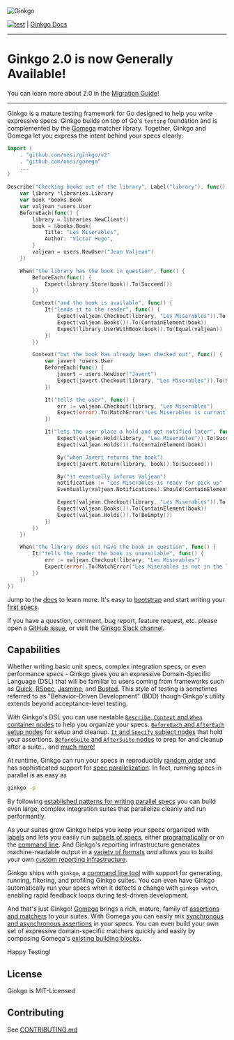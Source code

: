 ![Ginkgo](https://onsi.github.io/ginkgo/images/ginkgo.png)

[![test](https://github.com/onsi/ginkgo/workflows/test/badge.svg?branch=master)](https://github.com/onsi/ginkgo/actions?query=workflow%3Atest+branch%3Amaster) | [Ginkgo Docs](https://onsi.github.io/ginkgo/)

---

# Ginkgo 2.0 is now Generally Available!

You can learn more about 2.0 in the [Migration Guide](https://onsi.github.io/ginkgo/MIGRATING_TO_V2)!

---

Ginkgo is a mature testing framework for Go designed to help you write expressive specs.  Ginkgo builds on top of Go's `testing` foundation and is complemented by the [Gomega](https://github.com/onsi/gomega) matcher library.  Together, Ginkgo and Gomega let you express the intent behind your specs clearly:

```go
import (
    . "github.com/onsi/ginkgo/v2"
    . "github.com/onsi/gomega"
    ...
)

Describe("Checking books out of the library", Label("library"), func() {
    var library *libraries.Library
    var book *books.Book
    var valjean *users.User
    BeforeEach(func() {
        library = libraries.NewClient()
        book = &books.Book{
            Title: "Les Miserables",
            Author: "Victor Hugo",
        }
        valjean = users.NewUser("Jean Valjean")
    })

    When("the library has the book in question", func() {
        BeforeEach(func() {
            Expect(library.Store(book)).To(Succeed())
        })

        Context("and the book is available", func() {
            It("lends it to the reader", func() {
                Expect(valjean.Checkout(library, "Les Miserables")).To(Succeed())
                Expect(valjean.Books()).To(ContainElement(book))
                Expect(library.UserWithBook(book)).To(Equal(valjean))
            })
        })

        Context("but the book has already been checked out", func() {
            var javert *users.User
            BeforeEach(func() {
                javert = users.NewUser("Javert")
                Expect(javert.Checkout(library, "Les Miserables")).To(Succeed())
            })

            It("tells the user", func() {
                err := valjean.Checkout(library, "Les Miserables")
                Expect(error).To(MatchError("Les Miserables is currently checked out"))
            })

            It("lets the user place a hold and get notified later", func() {
                Expect(valjean.Hold(library, "Les Miserables")).To(Succeed())
                Expect(valjean.Holds()).To(ContainElement(book))

                By("when Javert returns the book")
                Expect(javert.Return(library, book)).To(Succeed())

                By("it eventually informs Valjean")
                notification := "Les Miserables is ready for pick up"
                Eventually(valjean.Notifications).Should(ContainElement(notification))

                Expect(valjean.Checkout(library, "Les Miserables")).To(Succeed())
                Expect(valjean.Books()).To(ContainElement(book))
                Expect(valjean.Holds()).To(BeEmpty())
            })
        })  
    })

    When("the library does not have the book in question", func() {
        It("tells the reader the book is unavailable", func() {
            err := valjean.Checkout(library, "Les Miserables")
            Expect(error).To(MatchError("Les Miserables is not in the library catalog"))
        })
    })
})
```

Jump to the [docs](https://onsi.github.io/ginkgo/) to learn more.  It's easy to [bootstrap](https://onsi.github.io/ginkgo/#bootstrapping-a-suite) and start writing your [first specs](https://onsi.github.io/ginkgo/#adding-specs-to-a-suite).

If you have a question, comment, bug report, feature request, etc. please open a [GitHub issue](https://github.com/onsi/ginkgo/issues/new), or visit the [Ginkgo Slack channel](https://app.slack.com/client/T029RQSE6/CQQ50BBNW).

## Capabilities

Whether writing basic unit specs, complex integration specs, or even performance specs - Ginkgo gives you an expressive Domain-Specific Language (DSL) that will be familiar to users coming from frameworks such as [Quick](https://github.com/Quick/Quick), [RSpec](https://rspec.info), [Jasmine](https://jasmine.github.io), and [Busted](https://olivinelabs.com/busted/).  This style of testing is sometimes referred to as "Behavior-Driven Development" (BDD) though Ginkgo's utility extends beyond acceptance-level testing.

With Ginkgo's DSL you can use nestable [`Describe`, `Context` and `When` container nodes](https://onsi.github.io/ginkgo/#organizing-specs-with-container-nodes) to help you organize your specs.  [`BeforeEach` and `AfterEach` setup nodes](https://onsi.github.io/ginkgo/#extracting-common-setup-beforeeach) for setup and cleanup.  [`It` and `Specify` subject nodes](https://onsi.github.io/ginkgo/#spec-subjects-it) that hold your assertions. [`BeforeSuite` and `AfterSuite` nodes](https://onsi.github.io/ginkgo/#suite-setup-and-cleanup-beforesuite-and-aftersuite) to prep for and cleanup after a suite... and [much more!](https://onsi.github.io/ginkgo/#writing-specs)

At runtime, Ginkgo can run your specs in reproducibly [random order](https://onsi.github.io/ginkgo/#spec-randomization) and has sophisticated support for [spec parallelization](https://onsi.github.io/ginkgo/#spec-parallelization).  In fact, running specs in parallel is as easy as

```bash
ginkgo -p
```

By following [established patterns for writing parallel specs](https://onsi.github.io/ginkgo/#patterns-for-parallel-integration-specs) you can build even large, complex integration suites that parallelize cleanly and run performantly.

As your suites grow Ginkgo helps you keep your specs organized with [labels](https://onsi.github.io/ginkgo/#spec-labels) and lets you easily run [subsets of specs](https://onsi.github.io/ginkgo/#filtering-specs), either [programatically](https://onsi.github.io/ginkgo/#focused-specs) or on the [command line](https://onsi.github.io/ginkgo/#combining-filters).  And Ginkgo's reporting infrastructure generates machine-readable output in a [variety of formats](https://onsi.github.io/ginkgo/#generating-machine-readable-reports) _and_ allows you to build your own [custom reporting infrastructure](https://onsi.github.io/ginkgo/#generating-reports-programmatically).

Ginkgo ships with `ginkgo`, a [command line tool](https://onsi.github.io/ginkgo/#ginkgo-cli-overview) with support for generating, running, filtering, and profiling Ginkgo suites.  You can even have Ginkgo automatically run your specs when it detects a change with `ginkgo watch`, enabling rapid feedback loops during test-driven development.

And that's just Ginkgo!  [Gomega](https://onsi.github.io/gomega/) brings a rich, mature, family of [assertions and matchers](https://onsi.github.io/gomega/#provided-matchers) to your suites.  With Gomega you can easily mix [synchronous and asynchronous assertions](https://onsi.github.io/ginkgo/#patterns-for-asynchronous-testing) in your specs.  You can even build your own set of expressive domain-specific matchers quickly and easily by composing Gomega's [existing building blocks](https://onsi.github.io/ginkgo/#building-custom-matchers).

Happy Testing!

## License

Ginkgo is MIT-Licensed

## Contributing

See [CONTRIBUTING.md](CONTRIBUTING.md)
